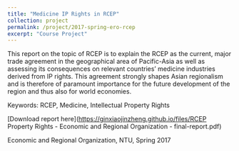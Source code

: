 ```yaml
---
title: "Medicine IP Rights in RCEP"
collection: project
permalink: /project/2017-spring-ero-rcep
excerpt: "Course Project"
---
```


This report on the topic of RCEP is to explain the RCEP as the current, major trade agreement in the geographical area of Pacific-Asia as well as assessing its consequences on relevant countries’ medicine industries derived from IP rights. This agreement strongly shapes Asian regionalism and is therefore of paramount importance for the future development of the region and thus also for world economies.

Keywords: RCEP, Medicine, Intellectual Property Rights

[Download report here](https://ginxiaojinzheng.github.io/files/RCEP Property Rights - Economic and Regional Organization - final-report.pdf)

Economic and Regional Organization, NTU, Spring 2017
